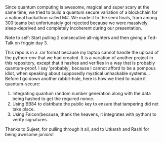 Since quantum computing is awesome, magical and super scary at the same time, we tried to build a quantum secure variation of a blockchain for a national hackathon called M#. We made it to the semi finals, from among 300 teams but unfortunately got rejected because we were massively sleep-deprived and completely incoherent during our presentation.

Note to self: Start pulling 2 consecutive all-nighters and then giving a Ted-Talk on friggin day 3. 

This repo is in a .rar format because my laptop cannot handle the upload of the python-env that we had created. It is a variation of another project in this repository, except that it hashes and verifies in a way that is probably quantum-proof. I say 'probably', because I cannot afford to be a pompous idiot, when speaking about supposedly mystical unhackable systems...
Before I go down another rabbit-hole, here is how we tried to made it quantum-secure:
1. Integrating quantum random number generation along with the data being hashed to get the required nonce.
1. Using BB84 to distribute the public key to ensure that tampering did not take place.
1. Using Falcon(because, thank the heavens, it integrates with python) to verify signatures.

Thanks to Sujeet, for pulling through it all, and to Utkarsh and Rashi for being awesome juniors!

